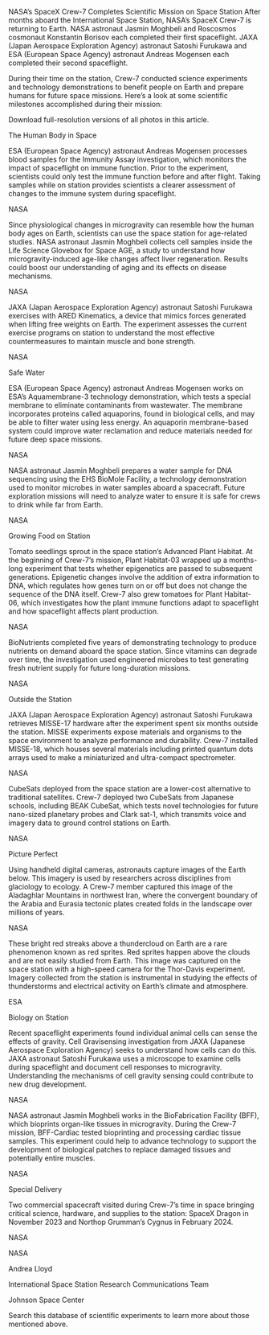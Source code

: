 NASA’s SpaceX Crew-7 Completes Scientific Mission on Space Station 
 After months aboard the International Space Station, NASA’s SpaceX Crew-7 is returning to Earth. NASA astronaut Jasmin Moghbeli and Roscosmos cosmonaut Konstantin Borisov each completed their first spaceflight. JAXA (Japan Aerospace Exploration Agency) astronaut Satoshi Furukawa and ESA (European Space Agency) astronaut Andreas Mogensen each completed their second spaceflight.

During their time on the station, Crew-7 conducted science experiments and technology demonstrations to benefit people on Earth and prepare humans for future space missions. Here’s a look at some scientific milestones accomplished during their mission:

Download full-resolution versions of all photos in this article.

The Human Body in Space

ESA (European Space Agency) astronaut Andreas Mogensen processes blood samples for the Immunity Assay investigation, which monitors the impact of spaceflight on immune function. Prior to the experiment, scientists could only test the immune function before and after flight. Taking samples while on station provides scientists a clearer assessment of changes to the immune system during spaceflight.

NASA

Since physiological changes in microgravity can resemble how the human body ages on Earth, scientists can use the space station for age-related studies. NASA astronaut Jasmin Moghbeli collects cell samples inside the Life Science Glovebox for Space AGE, a study to understand how microgravity-induced age-like changes affect liver regeneration. Results could boost our understanding of aging and its effects on disease mechanisms.

NASA

JAXA (Japan Aerospace Exploration Agency) astronaut Satoshi Furukawa exercises with ARED Kinematics, a device that mimics forces generated when lifting free weights on Earth. The experiment assesses the current exercise programs on station to understand the most effective countermeasures to maintain muscle and bone strength.

NASA

Safe Water

ESA (European Space Agency) astronaut Andreas Mogensen works on ESA’s Aquamembrane-3 technology demonstration, which tests a special membrane to eliminate contaminants from wastewater. The membrane incorporates proteins called aquaporins, found in biological cells, and may be able to filter water using less energy. An aquaporin membrane-based system could improve water reclamation and reduce materials needed for future deep space missions.

NASA

NASA astronaut Jasmin Moghbeli prepares a water sample for DNA sequencing using the EHS BioMole Facility, a technology demonstration used to monitor microbes in water samples aboard a spacecraft. Future exploration missions will need to analyze water to ensure it is safe for crews to drink while far from Earth.

NASA

Growing Food on Station

Tomato seedlings sprout in the space station’s Advanced Plant Habitat. At the beginning of Crew-7’s mission, Plant Habitat-03 wrapped up a months-long experiment that tests whether epigenetics are passed to subsequent generations. Epigenetic changes involve the addition of extra information to DNA, which regulates how genes turn on or off but does not change the sequence of the DNA itself. Crew-7 also grew tomatoes for Plant Habitat-06, which investigates how the plant immune functions adapt to spaceflight and how spaceflight affects plant production.

NASA

BioNutrients completed five years of demonstrating technology to produce nutrients on demand aboard the space station. Since vitamins can degrade over time, the investigation used engineered microbes to test generating fresh nutrient supply for future long-duration missions.

NASA

Outside the Station

JAXA (Japan Aerospace Exploration Agency) astronaut Satoshi Furukawa retrieves MISSE-17 hardware after the experiment spent six months outside the station. MISSE experiments expose materials and organisms to the space environment to analyze performance and durability. Crew-7 installed MISSE-18, which houses several materials including printed quantum dots arrays used to make a miniaturized and ultra-compact spectrometer.

NASA

CubeSats deployed from the space station are a lower-cost alternative to traditional satellites. Crew-7 deployed two CubeSats from Japanese schools, including BEAK CubeSat, which tests novel technologies for future nano-sized planetary probes and Clark sat-1, which transmits voice and imagery data to ground control stations on Earth.

NASA

Picture Perfect

Using handheld digital cameras, astronauts capture images of the Earth below. This imagery is used by researchers across disciplines from glaciology to ecology. A Crew-7 member captured this image of the Aladaghlar Mountains in northwest Iran, where the convergent boundary of the Arabia and Eurasia tectonic plates created folds in the landscape over millions of years.

NASA

These bright red streaks above a thundercloud on Earth are a rare phenomenon known as red sprites. Red sprites happen above the clouds and are not easily studied from Earth. This image was captured on the space station with a high-speed camera for the Thor-Davis experiment. Imagery collected from the station is instrumental in studying the effects of thunderstorms and electrical activity on Earth’s climate and atmosphere.

ESA

Biology on Station

Recent spaceflight experiments found individual animal cells can sense the effects of gravity. Cell Gravisensing investigation from JAXA (Japanese Aerospace Exploration Agency) seeks to understand how cells can do this. JAXA astronaut Satoshi Furukawa uses a microscope to examine cells during spaceflight and document cell responses to microgravity. Understanding the mechanisms of cell gravity sensing could contribute to new drug development.

NASA

NASA astronaut Jasmin Moghbeli works in the BioFabrication Facility (BFF), which bioprints organ-like tissues in microgravity. During the Crew-7 mission, BFF-Cardiac tested bioprinting and processing cardiac tissue samples. This experiment could help to advance technology to support the development of biological patches to replace damaged tissues and potentially entire muscles.

NASA

Special Delivery

Two commercial spacecraft visited during Crew-7’s time in space bringing critical science, hardware, and supplies to the station: SpaceX Dragon in November 2023 and Northop Grumman’s Cygnus in February 2024.

NASA

NASA

Andrea Lloyd

International Space Station Research Communications Team

Johnson Space Center

Search this database of scientific experiments to learn more about those mentioned above.